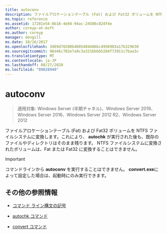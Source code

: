 ```yaml
---
title: autoconv
description: ファイルアロケーションテーブル (Fat) および Fat32 ボリュームを NTFS ファイルシステムに変換する autoconv コマンドのリファレンス記事です。
ms.topic: reference
ms.assetid: 17281e54-0b18-4e84-94ac-24586c82df4e
author: coreyp-at-msft
ms.author: coreyp
manager: dongill
ms.date: 10/16/2017
ms.openlocfilehash: 3d69d70200b4885404486bc4956903a17b329630
ms.sourcegitcommit: 96d46c702e7a9c3a321bbbb5284f73911c7baa3c
ms.translationtype: MT
ms.contentlocale: ja-JP
ms.lasthandoff: 08/27/2020
ms.locfileid: "89028940"
---
```

# <a name="autoconv"></a>autoconv

> 適用対象: Windows Server (半期チャネル)、Windows Server 2019、Windows Server 2016、Windows Server 2012 R2、Windows Server 2012

ファイルアロケーションテーブル (Fat) および Fat32 ボリュームを NTFS ファイルシステムに変換します。これにより、 **autochk** が実行された後も、既存のファイルやディレクトリはそのまま残ります。 NTFS ファイルシステムに変換されたボリュームは、Fat または Fat32 に変換することはできません。

> [!IMPORTANT]
> コマンドラインから **autoconv** を実行することはできません。 **convert.exe**によって設定した場合は、起動時にのみ実行できます。

## <a name="additional-references"></a>その他の参照情報

- [コマンド ライン構文の記号](command-line-syntax-key.md)

- [autochk コマンド](autochk.md)

- [convert コマンド](convert.md)
